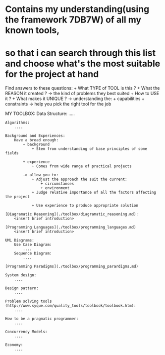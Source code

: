 # Contains my understanding(using the framework 7DB7W) of all my known tools,
# so that i can search through this list and choose what's the most suitable for the project at hand 
Find answers to these questions: 
    + What TYPE of TOOL is this ?
    + What the REASON it created ? 
        -> the kind of problems they best suited 
    + How to USE it ? 
    + What makes it UNIQUE ? 
        -> understanding the: 
            + capabilities 
            + constraints 
            -> help you pick the right tool for the job 

MY TOOLBOX: 
    Data Structure:
        .....

    Algorithms: 
        ....

    Background and Experiences: 
        Have a broad enough:
            + background   
                + Stem from understanding of base principles of some fields  

            + experience 
                + Comes from wide range of practical projects 

            -> allow you to:
                + Adjust the approach the suit the current:
                    + circumstances 
                    + environment
                + Judge relative importance of all the factors affecting the project 

                + Use experience to produce appropriate solution 

    [Diagramatic Reasoning](./toolbox/diagramatic_reasoning.md): 
        <insert brief introduction>

    [Programming Languages](./toolbox/programming_languages.md)
        <insert brief introduction>

    UML Diagrams: 
        Use Case Diagram:
            ....
        Sequence Diagram: 
            ....

    [Programming Paradigms](./toolbox/programming_parardigms.md)

    System design: 
        ....

    Design pattern:  
        ....

    Problem solving tools (http://www.syque.com/quality_tools/toolbook/toolbook.htm): 
        ....

    How to be a pragmatic programmer: 
        ....

    Concurrency Models: 
        ....

    Economy: 
        ....
